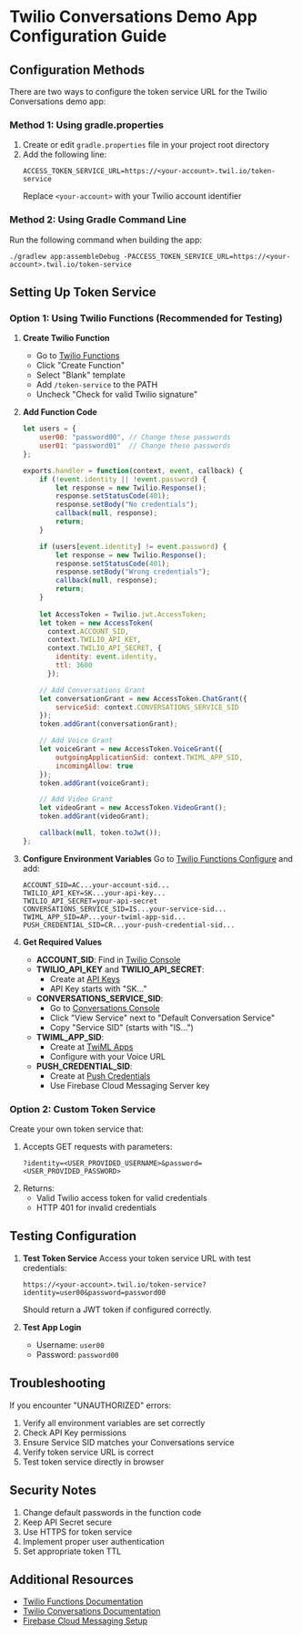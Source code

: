 # Twilio Conversations Demo App Configuration Guide

## Configuration Methods

There are two ways to configure the token service URL for the Twilio Conversations demo app:

### Method 1: Using gradle.properties

1. Create or edit `gradle.properties` file in your project root directory
2. Add the following line:
   ```
   ACCESS_TOKEN_SERVICE_URL=https://<your-account>.twil.io/token-service
   ```
   Replace `<your-account>` with your Twilio account identifier

### Method 2: Using Gradle Command Line

Run the following command when building the app:
```
./gradlew app:assembleDebug -PACCESS_TOKEN_SERVICE_URL=https://<your-account>.twil.io/token-service
```

## Setting Up Token Service

### Option 1: Using Twilio Functions (Recommended for Testing)

1. **Create Twilio Function**
   - Go to [Twilio Functions](https://www.twilio.com/console/functions/manage)
   - Click "Create Function"
   - Select "Blank" template
   - Add `/token-service` to the PATH
   - Uncheck "Check for valid Twilio signature"

2. **Add Function Code**
   ```javascript
   let users = {
       user00: "password00", // Change these passwords
       user01: "password01"  // Change these passwords
   };

   exports.handler = function(context, event, callback) {
       if (!event.identity || !event.password) {
           let response = new Twilio.Response();
           response.setStatusCode(401);
           response.setBody("No credentials");
           callback(null, response);
           return;
       }

       if (users[event.identity] != event.password) {
           let response = new Twilio.Response();
           response.setStatusCode(401);
           response.setBody("Wrong credentials");
           callback(null, response);
           return;
       }
       
       let AccessToken = Twilio.jwt.AccessToken;
       let token = new AccessToken(
         context.ACCOUNT_SID,
         context.TWILIO_API_KEY,
         context.TWILIO_API_SECRET, {
           identity: event.identity,
           ttl: 3600
         });

       // Add Conversations Grant
       let conversationGrant = new AccessToken.ChatGrant({ 
           serviceSid: context.CONVERSATIONS_SERVICE_SID 
       });
       token.addGrant(conversationGrant);

       // Add Voice Grant
       let voiceGrant = new AccessToken.VoiceGrant({
           outgoingApplicationSid: context.TWIML_APP_SID,
           incomingAllow: true
       });
       token.addGrant(voiceGrant);

       // Add Video Grant
       let videoGrant = new AccessToken.VideoGrant();
       token.addGrant(videoGrant);

       callback(null, token.toJwt());
   };
   ```

3. **Configure Environment Variables**
   Go to [Twilio Functions Configure](https://www.twilio.com/console/functions/configure) and add:
   ```
   ACCOUNT_SID=AC...your-account-sid...
   TWILIO_API_KEY=SK...your-api-key...
   TWILIO_API_SECRET=your-api-secret
   CONVERSATIONS_SERVICE_SID=IS...your-service-sid...
   TWIML_APP_SID=AP...your-twiml-app-sid...
   PUSH_CREDENTIAL_SID=CR...your-push-credential-sid...
   ```

4. **Get Required Values**
   - **ACCOUNT_SID**: Find in [Twilio Console](https://www.twilio.com/console)
   - **TWILIO_API_KEY** and **TWILIO_API_SECRET**: 
     - Create at [API Keys](https://www.twilio.com/console/chat/project/api-keys)
     - API Key starts with "SK..."
   - **CONVERSATIONS_SERVICE_SID**: 
     - Go to [Conversations Console](https://www.twilio.com/console/conversations/configuration/defaults)
     - Click "View Service" next to "Default Conversation Service"
     - Copy "Service SID" (starts with "IS...")
   - **TWIML_APP_SID**:
     - Create at [TwiML Apps](https://www.twilio.com/console/voice/twiml/apps)
     - Configure with your Voice URL
   - **PUSH_CREDENTIAL_SID**: 
     - Create at [Push Credentials](https://www.twilio.com/console/conversations/push-credentials)
     - Use Firebase Cloud Messaging Server key

### Option 2: Custom Token Service

Create your own token service that:
1. Accepts GET requests with parameters:
   ```
   ?identity=<USER_PROVIDED_USERNAME>&password=<USER_PROVIDED_PASSWORD>
   ```
2. Returns:
   - Valid Twilio access token for valid credentials
   - HTTP 401 for invalid credentials

## Testing Configuration

1. **Test Token Service**
   Access your token service URL with test credentials:
   ```
   https://<your-account>.twil.io/token-service?identity=user00&password=password00
   ```
   Should return a JWT token if configured correctly.

2. **Test App Login**
   - Username: `user00`
   - Password: `password00`

## Troubleshooting

If you encounter "UNAUTHORIZED" errors:
1. Verify all environment variables are set correctly
2. Check API Key permissions
3. Ensure Service SID matches your Conversations service
4. Verify token service URL is correct
5. Test token service directly in browser

## Security Notes

1. Change default passwords in the function code
2. Keep API Secret secure
3. Use HTTPS for token service
4. Implement proper user authentication
5. Set appropriate token TTL

## Additional Resources

- [Twilio Functions Documentation](https://www.twilio.com/docs/functions)
- [Twilio Conversations Documentation](https://www.twilio.com/docs/conversations)
- [Firebase Cloud Messaging Setup](https://firebase.google.com/docs/cloud-messaging) 